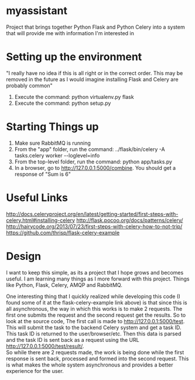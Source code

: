 myassistant
===========

Project that brings together Python Flask and Python Celery into a system that will provide me with information I'm interested in

Setting up the environment
==========================

"I really have no idea if this is all right or in the correct order.  This may be removed in the 
future as I would imagine installing Flask and Celery are probably common"

1. Execute the command: python virtualenv.py flask
2. Execute the command: python setup.py


Starting Things up
==================

1. Make sure RabbitMQ is running
2. From the "app" folder, run the command: ../flask/bin/celery -A tasks.celery worker --loglevel=info
3. From the top-level folder, run the command: python app/tasks.py
4. In a browser, go to http://127.0.0.1:5000/combine.  You should get a response of "Sum is 6"

Useful Links
============
http://docs.celeryproject.org/en/latest/getting-started/first-steps-with-celery.html#installing-celery
http://flask.pocoo.org/docs/patterns/celery/
http://hairycode.org/2013/07/23/first-steps-with-celery-how-to-not-trip/
https://github.com/thrisp/flask-celery-example


Design
======
I want to keep this simple, as its a project that I hope grows and becomes useful.  I am learning 
many things as I more forward with this project.  Things like Python, Flask, Celery, AMQP and RabbitMQ. 

One interesting thing that I quickly realized while developing this code (I found some of it at the 
flask-celery-example link above) is that since this is all asynchronous, the way in which this works is 
to make 2 requests.  The first one submits the request and the second request get the results.  So to look 
at the source code, The first call is made to http://127.0.0.1:5000/test.  This will submit the task to the 
backend Celery system and get a task ID.  This task ID is returned to the user/browser/etc.  Then this data 
is parsed and the task ID is sent back as a request using the URL http://127.0.0.1:5000/test/result/<task ID>.  
So while there are 2 requests made, the work is being done while the first response is sent back, processed 
and formed into the second request.  This is what makes the whole system asynchronous and provides a better 
experience for the user.


